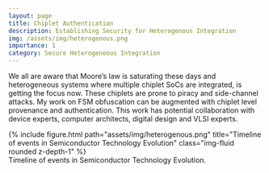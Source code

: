 ```yaml
---
layout: page
title: Chiplet Authentication
description: Establishing Security for Heterogenous Integration
img: /assets/img/heterogenous.png
importance: 1
category: Secure Heterogeneous Integration
---
```


We all are aware that Moore’s law is saturating these days and heterogeneous systems where multiple chiplet SoCs are integrated, is getting the focus now. These chiplets are prone to piracy and side-channel attacks. My work on FSM obfuscation can be augmented with chiplet level provenance and authentication. This work has potential collaboration with device experts, computer architects, digital design and VLSI experts.

<div class="row">
    <div class="col-sm mt-3 mt-md-0">
        {% include figure.html path="assets/img/heterogenous.png" title="Timeline of events in Semiconductor Technology Evolution" class="img-fluid rounded z-depth-1" %}
    </div>
</div>
<div class="caption">
    Timeline of events in Semiconductor Technology Evolution.
</div>

